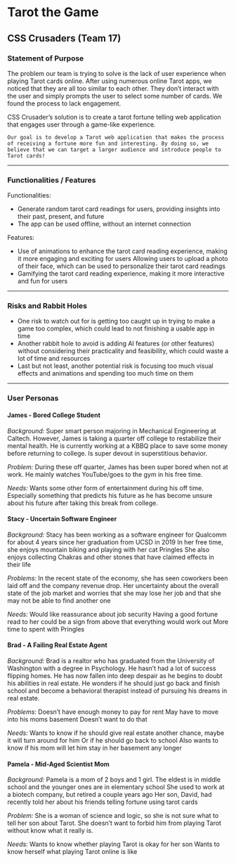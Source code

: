 # Tarot the Game
## CSS Crusaders (Team 17)

### **Statement of Purpose**
The problem our team is trying to solve is the lack of user experience when playing Tarot cards online.
After using numerous online Tarot apps, we noticed that they are all too similar to each other. They don’t interact with the user and simply prompts the user to select some number of cards. We found the process to lack engagement.

CSS Crusader’s solution is to create a tarot fortune telling web application that engages user through a game-like experience.

	Our goal is to develop a Tarot web application that makes the process of receiving a fortune more fun and interesting. By doing so, we believe that we can target a larger audience and introduce people to Tarot cards!

---

### **Functionalities / Features**
Functionalities:
- Generate random tarot card readings for users, providing insights into their past, present, and future
- The app can be used offline, without an internet connection

Features:
- Use of animations to enhance the tarot card reading experience, making it more engaging and exciting for users
Allowing users to upload a photo of their face, which can be used to personalize their tarot card readings
- Gamifying the tarot card reading experience, making it more interactive and fun for users

---

### **Risks and Rabbit Holes**
- One risk to watch out for is getting too caught up in trying to make a game too complex, which could lead to not finishing a usable app in time
- Another rabbit hole to avoid is adding AI features (or other features) without considering their practicality and feasibility, which could waste a lot of time and resources
- Last but not least, another potential risk is focusing too much visual effects and animations and spending too much time on them

---

### **User Personas**
#### **James - Bored College Student**
*Background:*
Super smart person majoring in Mechanical Engineering at Caltech.
However, James is taking a quarter off college to restabilize their mental health.
He is currently working at a KBBQ place to save some money before returning to college.
Is super devout in superstitious behavior.

*Problem:*
During these off quarter, James has been super bored when not at work.
He mainly watches YouTube/goes to the gym in his free time.

*Needs:*
Wants some other form of entertainment during his off time.
Especially something that predicts his future as he has become unsure about his future after taking this break from college.

#### **Stacy - Uncertain Software Engineer**
*Background:*
Stacy has been working as a software engineer for Qualcomm for
about 4 years since her graduation from UCSD in 2019
In her free time, she enjoys mountain biking and playing with her
cat Pringles
She also enjoys collecting Chakras and other stones that have
claimed effects in their life

*Problems:*
In the recent state of the economy, she has seen coworkers been
laid off and the company revenue drop. Her uncertainty about the
overall state of the job market and worries that she may lose her
job and that she may not be able to find another one

*Needs:*
Would like reassurance about job security
Having a good fortune read to her could be a sign from above that everything would work out
More time to spent with Pringles

#### **Brad - A Failing Real Estate Agent**
*Background:*
Brad is a realtor who has graduated from the University of Washington with a degree in Psychology. He hasn’t had a lot of success flipping homes. He has now fallen into deep despair as he begins to doubt his abilities in real estate. He wonders if he should just go back and finish school and become a behavioral therapist instead of pursuing his dreams in real estate. 

*Problems:*
Doesn’t have enough money to pay for rent 
May have to move into his moms basement 
Doesn’t want to do that

*Needs:*
Wants to know if he should give real estate another chance, maybe it will turn around for him 
Or if he should go back to school 
Also wants to know if his mom will let him stay in her basement any longer

#### **Pamela - Mid-Aged Scientist Mom**
*Background:*
Pamela is a mom of 2 boys and 1 girl. The eldest is in middle school and the younger ones are in elementary school
She used to work at a biotech company, but retired a couple years ago
Her son, David, had recently told her about his friends telling fortune using tarot cards

*Problem:*
She is a woman of science and logic, so she is not sure what to tell her son about Tarot. She doesn’t want to forbid him from playing Tarot without know what it really is.

*Needs:*
Wants to know whether playing Tarot is okay for her son
Wants to know herself what playing Tarot online is like




